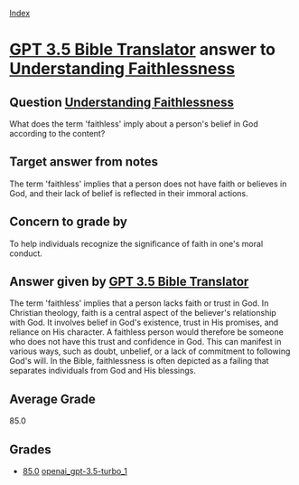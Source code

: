 
[Index](../../../index.md)
# [GPT 3.5 Bible Translator](../../answering_models/GPT_3.5_Bible_Translator.md) answer to [Understanding Faithlessness](../../questions/Understanding_Faithlessness.md)

## Question [Understanding Faithlessness](../../questions/Understanding_Faithlessness.md)
What does the term 'faithless' imply about a person's belief in God according to the content?

## Target answer from notes
The term 'faithless' implies that a person does not have faith or believes in God, and their lack of belief is reflected in their immoral actions.

## Concern to grade by
To help individuals recognize the significance of faith in one's moral conduct.

## Answer given by [GPT 3.5 Bible Translator](../../answering_models/GPT_3.5_Bible_Translator.md)
The term 'faithless' implies that a person lacks faith or trust in God. In Christian theology, faith is a central aspect of the believer's relationship with God. It involves belief in God's existence, trust in His promises, and reliance on His character. A faithless person would therefore be someone who does not have this trust and confidence in God. This can manifest in various ways, such as doubt, unbelief, or a lack of commitment to following God's will. In the Bible, faithlessness is often depicted as a failing that separates individuals from God and His blessings.

## Average Grade
85.0

## Grades
 * [85.0](./Understanding_Faithlessness_grades/openai_gpt-3.5-turbo_1.md) [openai_gpt-3.5-turbo_1](../../grading_models/openai_gpt-3.5-turbo_1.md)
